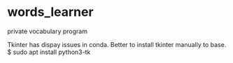 # words_learner
private vocabulary program

Tkinter has dispay issues in conda. 
Better to install tkinter manually to base.
$ sudo apt install python3-tk


